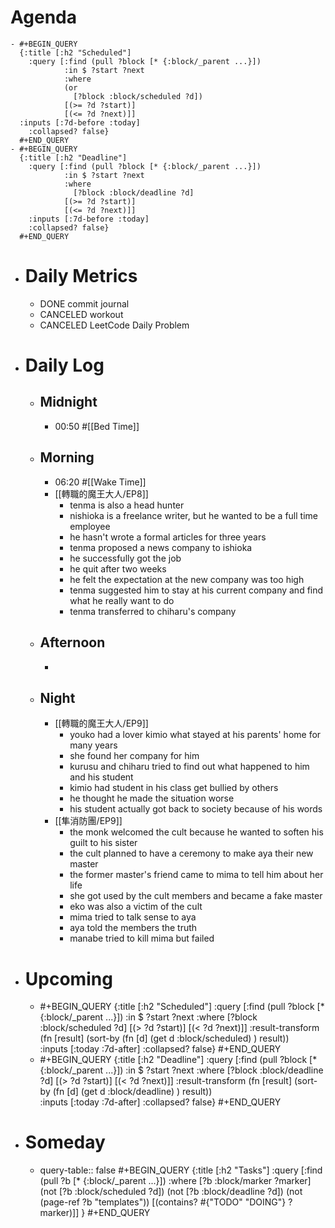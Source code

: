 # Agenda
	- #+BEGIN_QUERY
	  {:title [:h2 "Scheduled"]
	    :query [:find (pull ?block [* {:block/_parent ...}])
	            :in $ ?start ?next
	            :where
	            (or
	              [?block :block/scheduled ?d])
	            [(>= ?d ?start)]
	            [(<= ?d ?next)]]
	  :inputs [:7d-before :today]
	    :collapsed? false}
	  #+END_QUERY
	- #+BEGIN_QUERY
	  {:title [:h2 "Deadline"]
	    :query [:find (pull ?block [* {:block/_parent ...}])
	            :in $ ?start ?next
	            :where
	              [?block :block/deadline ?d]
	            [(>= ?d ?start)]
	            [(<= ?d ?next)]]
	    :inputs [:7d-before :today]
	    :collapsed? false}
	  #+END_QUERY
- # Daily Metrics
	- DONE commit journal
	- CANCELED workout
	- CANCELED LeetCode Daily Problem
- # Daily Log
	- ## Midnight
		- 00:50 #[[Bed Time]]
	- ## Morning
		- 06:20 #[[Wake Time]]
		- [[轉職的魔王大人/EP8]]
			- tenma is also a head hunter
			- nishioka is a freelance writer, but he wanted to be a full time employee
			- he hasn't wrote a formal articles for three years
			- tenma proposed a news company to ishioka
			- he successfully got the job
			- he quit after two weeks
			- he felt the expectation at the new company was too high
			- tenma suggested him to stay at his current company and find what he really want to do
			- tenma transferred to chiharu's company
	- ## Afternoon
		-
	- ## Night
		- [[轉職的魔王大人/EP9]]
			- youko had a lover kimio what stayed at his parents' home for many years
			- she found her company for him
			- kurusu and chiharu tried to find out what happened to him and his student
			- kimio had student in his class get bullied by others
			- he thought he made the situation worse
			- his student actually got back to society because of his words
		- [[隼消防團/EP9]]
			- the monk welcomed the cult because he wanted to soften his guilt to his sister
			- the cult planned to have a ceremony to make aya their new master
			- the former master's friend came to mima to tell him about her life
			- she got used by the cult members and became a fake master
			- eko was also a victim of the cult
			- mima tried to talk sense to aya
			- aya told the members the truth
			- manabe tried to kill mima but failed
- # Upcoming
	- #+BEGIN_QUERY
	  {:title [:h2 "Scheduled"]
	    :query [:find (pull ?block [* {:block/_parent ...}])
	            :in $ ?start ?next
	            :where
	              [?block :block/scheduled ?d]
	            [(> ?d ?start)]
	            [(< ?d ?next)]]
	  :result-transform (fn [result]
	                          (sort-by (fn [d]
	                                     (get d :block/scheduled) ) result))    
	  :inputs [:today :7d-after]
	    :collapsed? false}
	  #+END_QUERY
	- #+BEGIN_QUERY
	  {:title [:h2 "Deadline"]
	    :query [:find (pull ?block [* {:block/_parent ...}])
	            :in $ ?start ?next
	            :where
	              [?block :block/deadline ?d]
	            [(> ?d ?start)]
	            [(< ?d ?next)]]
	  :result-transform (fn [result]
	                          (sort-by (fn [d]
	                                     (get d :block/deadline) ) result))    
	  :inputs [:today :7d-after]
	    :collapsed? false}
	  #+END_QUERY
- # Someday
	- query-table:: false
	  #+BEGIN_QUERY
	  {:title [:h2 "Tasks"]
	   :query [:find (pull ?b [* {:block/_parent ...}])
	          :where
	          [?b :block/marker ?marker]
	          (not [?b :block/scheduled ?d])
	          (not [?b :block/deadline ?d])
	  (not (page-ref ?b "templates"))
	          [(contains? #{"TODO" "DOING"} ?marker)]]
	  }
	  #+END_QUERY